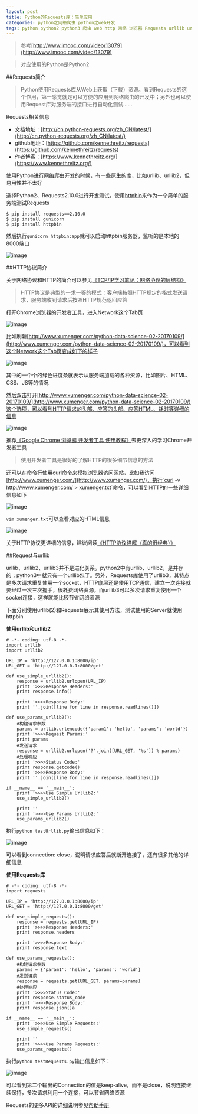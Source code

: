 ```yaml
---
layout: post
title: Python的Requests库：简单应用
categories: python之网络爬虫 python之web开发
tags: python python2 python3 爬虫 web http 网络 浏览器 Requests urllib urllib2 urllib3 github HTTP 网络协议 Chrome 开发者工具 html css javascript curl
---
```


>参考[http://www.imooc.com/video/13079](http://www.imooc.com/video/13079)

>对应使用的Python是Python2

##Requests简介

>Python使用Requests库从Web上获取（下载）资源。看到Requests的这个作用，第一感觉就是可以方便的应用到网络爬虫的开发中；另外也可以使用Request库对服务端的接口进行自动化测试……

Requests相关信息

* 文档地址：[http://cn.python-requests.org/zh_CN/latest/](http://cn.python-requests.org/zh_CN/latest/)
* github地址：[https://github.com/kennethreitz/requests](https://github.com/kennethreitz/requests)
* 作者博客：[https://www.kennethreitz.org/](https://www.kennethreitz.org/)

使用Python进行网络爬虫开发的时候，有一些原生的库，比如urllib、urllib2，但易用性并不太好

选择Python2、Requests2.10.0进行开发测试，使用[httpbin](https://www.baidu.com/link?url=8dzK8R45rMJhk3QutO33FZypyeXaS_gOPRm0d4eXe_V_mKcmSe875i3ogjWOztoJrnXZL5pHujJ9wcEs2DSqbgxX0G7BsaFSq-xprP2CJUW&wd=&eqid=c3dd0b700000b45900000004587adb08)来作为一个简单的服务端测试Requests

```
$ pip install requests==2.10.0
$ pip install gunicorn
$ pip install httpbin
```

然后执行`gunicorn httpbin:app`就可以启动httpbin服务器，监听的是本地的8000端口

![image](../media/image/2017-01-14/01.png)

##HTTP协议简介

关于网络协议和HTTP的简介可以参见[《TCP/IP学习笔记：网络协议的层结构》](http://www.xumenger.com/network-1-20161021/)

>HTTP协议是典型的一求一答的模式：客户端按照HTTP规定的格式发送请求，服务端收到请求后按照HTTP规范返回应答

打开Chrome浏览器的开发者工具，进入Network这个Tab页

![image](../media/image/2017-01-14/02.png)

比如刷新[http://www.xumenger.com/python-data-science-02-20170109/](http://www.xumenger.com/python-data-science-02-20170109/)，可以看到这个Network这个Tab页变成如下的样子

![image](../media/image/2017-01-14/03.png)

其中的一个个的绿色进度条就表示从服务端加载的各种资源，比如图片、HTML、CSS、JS等的情况

然后双击打开[http://www.xumenger.com/python-data-science-02-20170109/](http://www.xumenger.com/python-data-science-02-20170109/)这个选项，可以看到HTTP请求的头部、应答的头部、应答HTML、耗时等详细的信息

![image](../media/image/2017-01-14/04.png)

推荐[《Google Chrome 浏览器 开发者工具 使用教程》](http://devework.com/google-chrome-developer-tools-tutorial.html)去更深入的学习Chrome开发者工具

>使用开发者工具是很好的了解HTTP的很多细节信息的方法

还可以在命令行使用curl命令来模拟浏览器访问网站，比如我访问[http://www.xumenger.com/](http://www.xumenger.com/)，执行`curl -v http://www.xumenger.com/ > xumenger.txt`命令，可以看到HTTP的一些详细信息如下

![image](../media/image/2017-01-14/05.png)

`vim xumenger.txt`可以查看对应的HTML信息

![image](../media/image/2017-01-14/06.png)

关于HTTP协议更详细的信息，建议阅读[《HTTP协议详解（真的很经典）》](http://www.cnblogs.com/li0803/archive/2008/11/03/1324746.html)

##Request与urllib

urllib、urllib2、urllib3并不是进化关系。python2中有urllib、urllib2，是并存的；python3中就只有一个urllib包了。另外，Requests库使用了urllib3，其特点是多次请求重复使用一个socket，HTTP底层还是使用TCP通信，建立一次连接就要经过一次三次握手，很耗费网络资源，而urllib3可以多次请求重复使用一个socket连接，这样就能比较节省网络资源

下面分别使用urllib(2)和Requests展示其使用方法，测试使用的Server就使用httpbin

**使用urllib和urllib2**

```
# -*- coding: utf-8 -*-
import urllib
import urllib2

URL_IP = 'http://127.0.0.1:8000/ip'
URL_GET = 'http://127.0.0.1:8000/get'

def use_simple_urllib2():
	response = urllib2.urlopen(URL_IP)
	print '>>>>Response Headers:'
	print response.info()

	print '>>>>Response Body:'
	print ''.join([line for line in response.readlines()])

def use_params_urllib2():
	#构建请求参数
	params = urllib.urlencode({'param1': 'hello', 'params': 'world'})
	print '>>>>Request Params:'
	print params
	#发送请求
	response = urllib2.urlopen('?'.join([URL_GET, '%s']) % params)
	#处理响应
	print '>>>>Status Code:'
	print response.getcode()
	print '>>>>Response Body:'
	print ''.join([line for line in response.readlines()])

if __name__ == '__main__':
	print '>>>>Use Simple Urllib2:'
	use_simple_urllib2()

	print ''
	print '>>>>Use Params Urllib2:'
	use_params_urllib2()

```

执行`python testUrllib.py`输出信息如下：

![image](../media/image/2017-01-14/07.png)

可以看到connection: close，说明请求应答后就断开连接了，还有很多其他的详细信息

**使用Requests库**

```
# -*- coding: utf-8 -*-
import requests

URL_IP = 'http://127.0.0.1:8000/ip'
URL_GET = 'http://127.0.0.1:8000/get'

def use_simple_requests():
	response = requests.get(URL_IP)
	print '>>>>Response Headers:'
	print response.headers

	print '>>>>Response Body:'
	print response.text

def use_params_requests():
	#构建请求参数
	params = {'param1': 'hello', 'params': 'world'}
	#发送请求
	response = requests.get(URL_GET, params=params)
	#处理响应
	print '>>>>Status Code:'
	print response.status_code
	print '>>>>Response Body:'
	print response.json()a

if __name__ == '__main__':
	print '>>>>Use Simple Requests:'
	use_simple_requests()

	print ''
	print '>>>>Use Params Requests:'
	use_params_requests()

```

执行`python testRequests.py`输出信息如下：

![image](../media/image/2017-01-14/08.png)

可以看到第二个输出的Connection的值是keep-alive，而不是close，说明连接继续保持，多次请求利用一个连接，可以节省网络资源

Requests的更多API的详细说明参见[帮助手册](http://cn.python-requests.org/zh_CN/latest/)

